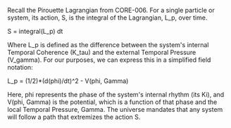 Recall the Pirouette Lagrangian from CORE-006. For a single particle or system, its action, S, is the integral of the Lagrangian, L_p, over time.

S = integral(L_p) dt

Where L_p is defined as the difference between the system's internal Temporal Coherence (K_tau) and the external Temporal Pressure (V_gamma). For our purposes, we can express this in a simplified field notation:

L_p = (1/2)*(d(phi)/dt)^2 - V(phi, Gamma)

Here, phi represents the phase of the system's internal rhythm (its Ki), and V(phi, Gamma) is the potential, which is a function of that phase and the local Temporal Pressure, Gamma. The universe mandates that any system will follow a path that extremizes the action S.